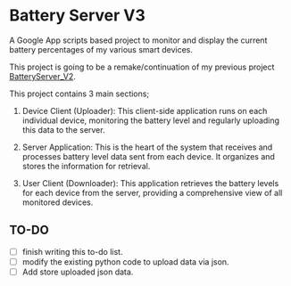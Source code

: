 # Battery Server V3

A Google App scripts based project to monitor and display the current battery percentages of my various smart devices.


This project is going to be a remake/continuation of my previous project [BatteryServer_V2](https://github.com/H-Boyd/BatteryServer_V2).

This project contains 3 main sections;

1. Device Client (Uploader): This client-side application runs on each individual device, monitoring the battery level and regularly uploading this data to the server.

2. Server Application: This is the heart of the system that receives and processes battery level data sent from each device. It organizes and stores the information for retrieval.

3. User Client (Downloader): This application retrieves the battery levels for each device from the server, providing a comprehensive view of all monitored devices.

## TO-DO
- [ ] finish writing this to-do list.
- [ ] modify the existing python code to upload data via json.
- [ ] Add store uploaded json data.
